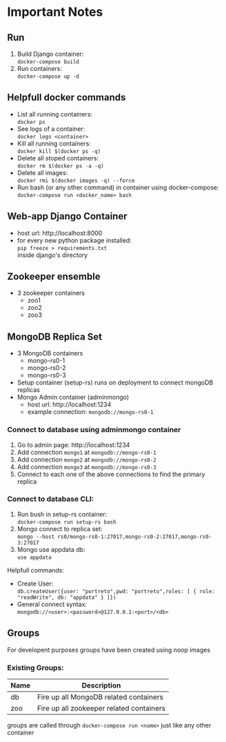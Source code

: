 # Important Notes

## Run
1) Build Django container: <br>
     `docker-compose build`
2) Run containers: <br>
     `docker-compose up -d`

## Helpfull docker commands
- List all running containers: <br>
    `docker ps`
- See logs of a container: <br>
    `docker logs <container>`
- Kill all running containers: <br>
    `docker kill $(docker ps -q)`
- Delete all stoped containers: <br>
    `docker rm $(docker ps -a -q)`
- Delete all images: <br>
    `docker rmi $(docker images -q) --force`
- Run bash (or any other command) in container using docker-compose: <br>
    `docker-compose run <docker_name> bash`

## Web-app Django Container

- host url: http://localhost:8000
- for every new python package installed: <br>
    `pip freeze > requirements.txt` <br>
    inside django's directory

## Zookeeper ensemble
- 3 zookeeper containers
    - zoo1
    - zoo2
    - zoo3

## MongoDB  Replica Set

- 3 MongoDB containers
    - mongo-rs0-1
    - mongo-rs0-2
    - mongo-rs0-3
- Setup container (setup-rs) runs on deployment to connect mongoDB replicas
- Mongo Admin container (adminmongo)
    - host url: http://localhost:1234
    - example connection: `mongodb://mongo-rs0-1`

### Connect to database using <b> adminmongo </b> container
1) Go to admin page: http://localhost:1234
2) Add connection `mongo1` at `mongodb://mongo-rs0-1`
3) Add connection `mongo2` at `mongodb://mongo-rs0-2`
4) Add connection `mongo3` at `mongodb://mongo-rs0-3`
5) Connect to each one of the above connections to find the primary replica 


### Connect to database CLI:
1) Run bush in setup-rs container: <br>
     `docker-compose run setup-rs bash`
2) Mongo connect to replica set: <br>
     `mongo --host rs0/mongo-rs0-1:27017,mongo-rs0-2:27017,mongo-rs0-3:27017`
3) Mongo use appdata db: <br>
     `use appdata`

Helpfull commands:

- Create User: <br>
    `db.createUser({user: "portreto",pwd: "portreto",roles: [ { role: "readWrite", db: "appdata" } ]})`
- General connect syntax: <br>
    `mongodb://<user>:<password>@127.0.0.1:<port>/<db>`




## Groups

For developent purposes groups have been created using noop images
### Existing Groups:

| Name 	| Description                              	|
|------	|------------------------------------------	|
| db   	| Fire up all MongoDB related containers   	|
| zoo  	| Fire up all zookeeper related containers 	|

groups are called through `docker-compose run <name>` just like any other container